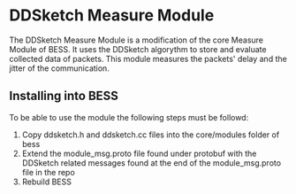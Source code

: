 # DDSketch Measure Module

The DDSketch Measure Module is a modification of the core Measure Module of BESS. It uses the DDSketch algorythm to store and evaluate collected data of packets.
This module measures the packets' delay and the jitter of the communication.

## Installing into BESS

To be able to use the module the following steps must be followd:

1. Copy ddsketch.h and ddsketch.cc files into the core/modules folder of bess
2. Extend the module_msg.proto file found under protobuf with the DDSketch related messages found at the end of the module_msg.proto file in the repo
3. Rebuild BESS